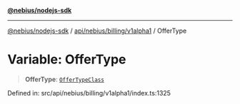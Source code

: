 [**@nebius/nodejs-sdk**](../../../../../README.md)

---

[@nebius/nodejs-sdk](../../../../../README.md) / [api/nebius/billing/v1alpha1](../README.md) / OfferType

# Variable: OfferType

> **OfferType**: [`OfferTypeClass`](../type-aliases/OfferTypeClass.md)

Defined in: src/api/nebius/billing/v1alpha1/index.ts:1325
